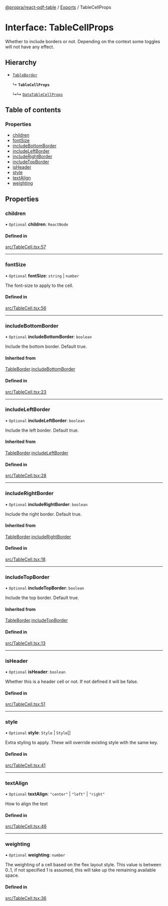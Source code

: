[@propra/react-pdf-table](../README.md) / [Exports](../modules.md) / TableCellProps

# Interface: TableCellProps

Whether to include borders or not.
Depending on the context some toggles will not have any effect.

## Hierarchy

- [`TableBorder`](TableBorder.md)

  ↳ **`TableCellProps`**

  ↳↳ [`DataTableCellProps`](DataTableCellProps.md)

## Table of contents

### Properties

- [children](TableCellProps.md#children)
- [fontSize](TableCellProps.md#fontsize)
- [includeBottomBorder](TableCellProps.md#includebottomborder)
- [includeLeftBorder](TableCellProps.md#includeleftborder)
- [includeRightBorder](TableCellProps.md#includerightborder)
- [includeTopBorder](TableCellProps.md#includetopborder)
- [isHeader](TableCellProps.md#isheader)
- [style](TableCellProps.md#style)
- [textAlign](TableCellProps.md#textalign)
- [weighting](TableCellProps.md#weighting)

## Properties

### children

• `Optional` **children**: `ReactNode`

#### Defined in

[src/TableCell.tsx:57](https://github.com/propra-tech/react-pdf-table/blob/2c0f79d/src/TableCell.tsx#L57)

___

### fontSize

• `Optional` **fontSize**: `string` \| `number`

The font-size to apply to the cell.

#### Defined in

[src/TableCell.tsx:56](https://github.com/propra-tech/react-pdf-table/blob/2c0f79d/src/TableCell.tsx#L56)

___

### includeBottomBorder

• `Optional` **includeBottomBorder**: `boolean`

Include the bottom border. Default true.

#### Inherited from

[TableBorder](TableBorder.md).[includeBottomBorder](TableBorder.md#includebottomborder)

#### Defined in

[src/TableCell.tsx:23](https://github.com/propra-tech/react-pdf-table/blob/2c0f79d/src/TableCell.tsx#L23)

___

### includeLeftBorder

• `Optional` **includeLeftBorder**: `boolean`

Include the left border. Default true.

#### Inherited from

[TableBorder](TableBorder.md).[includeLeftBorder](TableBorder.md#includeleftborder)

#### Defined in

[src/TableCell.tsx:28](https://github.com/propra-tech/react-pdf-table/blob/2c0f79d/src/TableCell.tsx#L28)

___

### includeRightBorder

• `Optional` **includeRightBorder**: `boolean`

Include the right border. Default true.

#### Inherited from

[TableBorder](TableBorder.md).[includeRightBorder](TableBorder.md#includerightborder)

#### Defined in

[src/TableCell.tsx:18](https://github.com/propra-tech/react-pdf-table/blob/2c0f79d/src/TableCell.tsx#L18)

___

### includeTopBorder

• `Optional` **includeTopBorder**: `boolean`

Include the top border. Default true.

#### Inherited from

[TableBorder](TableBorder.md).[includeTopBorder](TableBorder.md#includetopborder)

#### Defined in

[src/TableCell.tsx:13](https://github.com/propra-tech/react-pdf-table/blob/2c0f79d/src/TableCell.tsx#L13)

___

### isHeader

• `Optional` **isHeader**: `boolean`

Whether this is a header cell or not. If not defined it will be false.

#### Defined in

[src/TableCell.tsx:51](https://github.com/propra-tech/react-pdf-table/blob/2c0f79d/src/TableCell.tsx#L51)

___

### style

• `Optional` **style**: `Style` \| `Style`[]

Extra styling to apply. These will override existing style with the same key.

#### Defined in

[src/TableCell.tsx:41](https://github.com/propra-tech/react-pdf-table/blob/2c0f79d/src/TableCell.tsx#L41)

___

### textAlign

• `Optional` **textAlign**: ``"center"`` \| ``"left"`` \| ``"right"``

How to align the text

#### Defined in

[src/TableCell.tsx:46](https://github.com/propra-tech/react-pdf-table/blob/2c0f79d/src/TableCell.tsx#L46)

___

### weighting

• `Optional` **weighting**: `number`

The weighting of a cell based on the flex layout style.
This value is between 0..1, if not specified 1 is assumed, this will take up the remaining available space.

#### Defined in

[src/TableCell.tsx:36](https://github.com/propra-tech/react-pdf-table/blob/2c0f79d/src/TableCell.tsx#L36)
